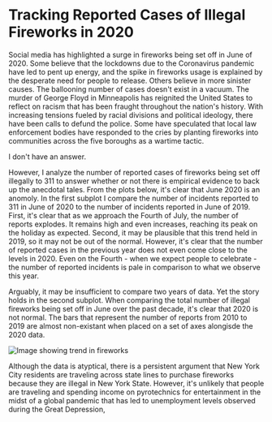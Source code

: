 # Tracking Reported Cases of Illegal Fireworks in 2020
 
Social media has highlighted a surge in fireworks being set off in June of 2020. Some believe that the lockdowns due to the Coronavirus pandemic have led to pent up energy, and the spike in fireworks usage is explained by the desperate need for people to release. Others believe in more sinister causes. The ballooning number of cases doesn't exist in a vacuum. The murder of George Floyd in Minneapolis has reignited the United States to reflect on racism that has been fraught throughout the nation's history. With increasing tensions fueled by racial divisions and political ideology, there have been calls to defund the police. Some have speculated that local law enforcement bodies have responded to the cries by planting fireworks into communities across the five boroughs as a wartime tactic.

I don't have an answer. 

However, I analyze the number of reported cases of fireworks being set off illegally to 311 to answer whether or not there is empirical evidence to back up the anecdotal tales. From the plots below, it's clear that June 2020 is an anomoly. In the first subplot I compare the number of incidents reported to 311 in June of 2020 to the number of incidents reported in June of 2019. First, it's clear that as we approach the Fourth of July, the number of reports explodes. It remains high and even increases, reaching its peak on the holiday as expected. Second, it may be plausible that this trend held in 2019, so it may not be out of the normal. However, it's clear that the number of reported cases in the previous year does not even come close to the levels in 2020. Even on the Fourth - when we expect people to celebrate - the number of reported incidents is pale in comparison to what we observe this year. 

Arguably, it may be insufficient to compare two years of data. Yet the story holds in the second subplot. When comparing the total number of illegal fireworks being set off in June over the past decade, it's clear that 2020 is not normal. The bars that represent the number of reports from 2010 to 2019 are almost non-existant when placed on a set of axes alongisde the 2020 data. 


![Image showing trend in fireworks](https://github.com/danielbchen/June-2020-Fireworks/blob/master/Reported%20Fireworks%20Cases%20in%20NYC.png)

Although the data is atyptical, there is a persistent argument that New York City residents are traveling across state lines to purchase fireworks because they are illegal in New York State. However, it's unlikely that people are traveling and spending income on pyrotechnics for entertainment in the midst of a global pandemic that has led to unemployment levels observed during the Great Depression, 
